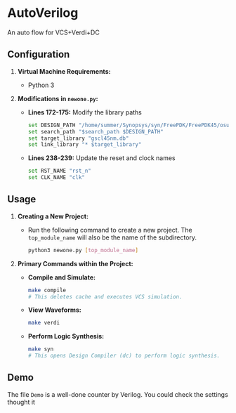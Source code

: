 # AutoVerilog

An auto flow for VCS+Verdi+DC

## Configuration

1. **Virtual Machine Requirements:**
   
   - Python 3
   
2. **Modifications in `newone.py`:**
   
   - **Lines 172-175:** Modify the library paths
     
     ```python
     set DESIGN_PATH "/home/summer/Synopsys/syn/FreePDK/FreePDK45/osu_soc/lib/files"
     set search_path "$search_path $DESIGN_PATH"
     set target_library "gscl45nm.db"
     set link_library "* $target_library"
     ```
   - **Lines 238-239:** Update the reset and clock names
     
     ```python
     set RST_NAME "rst_n"
     set CLK_NAME "clk"
     ```

## Usage

1. **Creating a New Project:**
   
   - Run the following command to create a new project. The `top_module_name` will also be the name of the subdirectory.
     ```bash
     python3 newone.py [top_module_name]
     ```
   
2. **Primary Commands within the Project:**
   
   - **Compile and Simulate:**
     
     ```bash
     make compile
     # This deletes cache and executes VCS simulation.
     ```
   - **View Waveforms:**
     
     ```bash
     make verdi
     ```
   - **Perform Logic Synthesis:**
     ```bash
     make syn
     # This opens Design Compiler (dc) to perform logic synthesis.
     ```

## Demo

The file `Demo` is a well-done counter by Verilog. You could check the settings thought it
